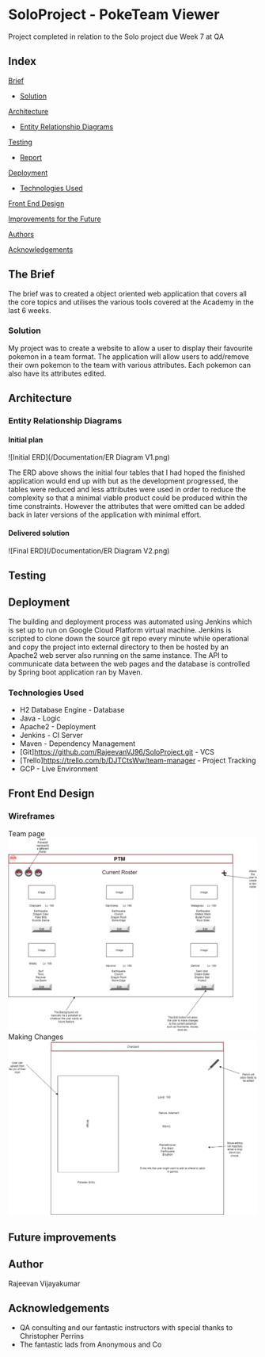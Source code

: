 # SoloProject - PokeTeam Viewer

Project completed in relation to the Solo project due Week 7 at QA

## Index
[Brief](#brief)
   * [Solution](#solution)
   
[Architecture](#architecture)
   * [Entity Relationship Diagrams](#erd)
	
[Testing](#testing)
   * [Report](#report)

[Deployment](#depl)
   * [Technologies Used](#tech)
     
[Front End Design](#FE)

[Improvements for the Future](#improve)

[Authors](#auth)

[Acknowledgements](#ack)

<a name="brief"></a>
## The Brief

The brief was to created a object oriented web application that covers all the core topics and utilises the various tools covered at the Academy in the last 6 weeks.

<a name="solution"></a>
### Solution

My project was to create a website to allow a user to display their favourite pokemon in a team format. The application will allow users to add/remove their own pokemon to the team with various attributes. Each pokemon can also have its attributes edited.

<a name="architecture"></a>
## Architecture
<a name="erd"></a>
### Entity Relationship Diagrams
#### Initial plan
![Initial ERD](/Documentation/ER Diagram V1.png)

The ERD above shows the initial four tables that I had hoped the finished application would end up with but as the development progressed, the tables were reduced and less attributes were used in order to reduce the complexity so that a minimal viable product could be produced within the time constraints. However the attributes that were omitted can be added back in later versions of the application with minimal effort.

#### Delivered solution
![Final ERD](/Documentation/ER Diagram V2.png)

<a name="testing"></a>
## Testing

<a name="depl"></a>
## Deployment

The building and deployment process was automated using Jenkins which is set up to run on Google Cloud Platform virtual machine. Jenkins is scripted to clone down the source git repo every minute while operational and copy the project into external directory to then be hosted by an Apache2 web server also running on the same instance. The API to communicate data between the web pages and the database is controlled by Spring boot application ran by Maven.

<a name="tech"></a>
### Technologies Used

* H2 Database Engine - Database
* Java - Logic
* Apache2 - Deployment
* Jenkins - CI Server
* Maven - Dependency Management
* [Git]https://github.com/RajeevanVJ96/SoloProject.git - VCS
* [Trello]https://trello.com/b/DJTCtsWw/team-manager - Project Tracking
* GCP - Live Environment

<a name="FE"></a>
## Front End Design
### Wireframes
Team page
![Poses Wireframe](/Documentation/Roster_Page.jpg)
Making Changes
![Routines Wireframe](/Documentation/Edit_Mon.jpg)

<a name="improve"></a>
## Future improvements

<a name="auth"></a>
## Author

Rajeevan Vijayakumar

<a name="ack"></a>
## Acknowledgements

* QA consulting and our fantastic instructors with special thanks to Christopher Perrins
* The fantastic lads from Anonymous and Co 



